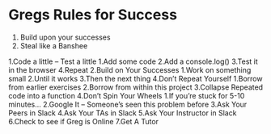 # Gregs Rules for Success

1. Build upon your successes
2. Steal like a Banshee

1.Code a little – Test a little
	1.Add some code
	2.Add a console.log()
	3.Test it in the browser
	4.Repeat
2.Build on Your Successes
	1.Work on something small
	2.Until it works
	3.Then the next thing
	4.Don’t Repeat Yourself
1.Borrow from earlier exercises
2.Borrow from within this project
3.Collapse Repeated code into a function
4.Don’t Spin Your Wheels
	1.If you’re stuck for 5-10 minutes…
	2.Google It – Someone’s seen this problem before
	3.Ask Your Peers in Slack
	4.Ask Your TAs in Slack
	5.Ask Your Instructor in Slack
	6.Check to see if Greg is Online
	7.Get A Tutor
<!--stackedit_data:
eyJoaXN0b3J5IjpbLTgzMTg5MDYzMl19
-->